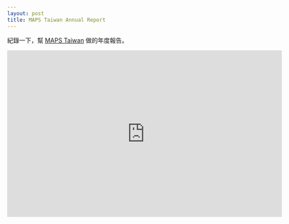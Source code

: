 ```yaml
---
layout: post
title: MAPS Taiwan Annual Report
---
```


紀錄一下，幫 [MAPS Taiwan](https://tesri.github.io/MAPS_Taiwan/) 做的年度報告。


<iframe src="https://docs.google.com/presentation/d/e/2PACX-1vSnPK0uKAQL9qHEgaLKglBNRvOdgaKGAwSacigo713WAt1yW1swJ426j_tdBSJYGqoVBJu5XApIk0Ml/embed?start=true&loop=true&delayms=30000" frameborder="0" width="640" height="389" allowfullscreen="true" mozallowfullscreen="true" webkitallowfullscreen="true"></iframe>
